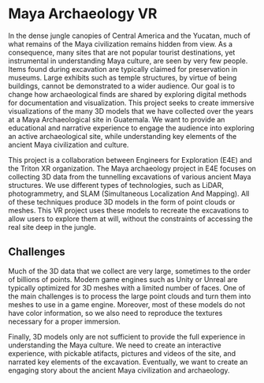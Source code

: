 # Maya Archaeology VR

In the dense jungle canopies of Central America and the Yucatan, much of what remains of the Maya civilization remains hidden from view. As a consequence, many sites that are not popular tourist destinations, yet instrumental in understanding Maya culture, are seen by very few people. Items found during excavation are typically claimed for preservation in museums. Large exhibits such as temple structures, by virtue of being buildings, cannot be demonstrated to a wider audience. Our goal is to change how archaeological finds are shared by exploring digital methods for documentation and visualization. This project seeks to create immersive visualizations of the many 3D models that we have collected over the years at a Maya Archaeological site in Guatemala. We want to provide an educational and narrative experience to engage the audience into exploring an active archaeological site, while understanding key elements of the ancient Maya civilization and culture.

This project is a collaboration between Engineers for Exploration (E4E) and the Triton XR organization. The Maya archaeology project in E4E focuses on collecting 3D data from the tunnelling excavations of various ancient Maya structures. We use different types of technologies, such as LiDAR, photogrammetry, and SLAM (Simultaneous Localization And Mapping). All of these techniques produce 3D models in the form of point clouds or meshes. This VR project uses these models to recreate the excavations to allow users to explore them at will, without the constraints of accessing the real site deep in the jungle.

## Challenges

Much of the 3D data that we collect are very large, sometimes to the order of billions of points. Modern game engines such as Unity or Unreal are typically optimized for 3D meshes with a limited number of faces. One of the main challenges is to process the large point clouds and turn them into meshes to use in a game engine. Moreover, most of these models do not have color information, so we also need to reproduce the textures necessary for a proper immersion.

Finally, 3D models only are not sufficient to provide the full experience in understanding the Maya culture. We need to create an interactive experience, with pickable atifacts, pictures and videos of the site, and narrated key elements of the excavation. Eventually, we want to create an engaging story about the ancient Maya civilization and archaeology.